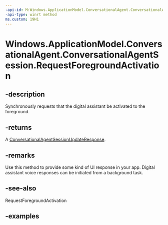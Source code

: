 ```yaml
---
-api-id: M:Windows.ApplicationModel.ConversationalAgent.ConversationalAgentSession.RequestForegroundActivation
-api-type: winrt method
ms.custom: 19H1
---
```


<!-- Method syntax.
public ConversationalAgentSessionUpdateResponse ConversationalAgentSession.RequestForegroundActivation()
-->

# Windows.ApplicationModel.ConversationalAgent.ConversationalAgentSession.RequestForegroundActivation

## -description

Synchronously requests that the digital assistant be activated to the foreground.

## -returns

A [ConversationalAgentSessionUpdateResponse](conversationalagentsessionupdateresponse.md).

## -remarks

Use this method to provide some kind of UI response in your app. Digital assistant voice responses can be initiated from a background task.

## -see-also

RequestForegroundActivation

## -examples
